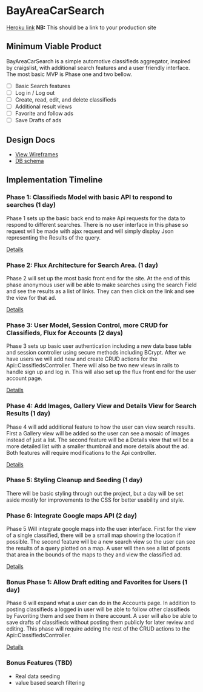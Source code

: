 # BayAreaCarSearch

[Heroku link][heroku] **NB:** This should be a link to your production site

[heroku]: https://still-taiga-6718.herokuapp.com/

## Minimum Viable Product

BayAreaCarSearch is a simple automotive classifieds aggregator, inspired by
craigslist, with additional search features and a user friendly interface.
The most basic MVP is Phase one and two bellow.
<!-- This is a Markdown checklist. Use it to keep track of your progress! -->

- [ ] Basic Search features  
- [ ] Log in / Log out
- [ ] Create, read, edit, and delete classifieds
- [ ] Additional result views
- [ ] Favorite and follow ads
- [ ] Save Drafts of ads

## Design Docs
* [View Wireframes][view]
* [DB schema][schema]

[view]: ./docs/views.md
[schema]: ./docs/schema.md

## Implementation Timeline

### Phase 1: Classifieds Model with basic API to respond to searches (1 day)

Phase 1 sets up the basic back end to make Api requests for the data to respond
to different searches. There is no user interface in this phase so request will
be made with ajax request and will simply display Json representing the Results
of the query.

[Details][phase-one]

### Phase 2: Flux Architecture for Search Area. (1 day)

Phase 2 will set up the most basic front end for the site. At the end of this
phase anonymous user will be able to make searches using the search Field and
see the results as a list of links. They can then click on the link and see the
view for that ad.  

[Details][phase-two]

### Phase 3: User Model, Session Control, more CRUD for Classifieds, Flux for Accounts (2 days)

Phase 3 sets up basic user authentication including a new data base table and
session controller using secure methods including BCrypt. After we have users
we will add new and create CRUD actions for the Api::ClassifiedsController.
There will also be two new views in rails to handle sign up and log in. This
will also set up the flux front end for the user account page.

[Details][phase-three]


###  Phase 4: Add Images, Gallery View and Details View for Search Results (1 day)

Phase 4 will add additional feature to how the user can view search results.
First a Gallery view will be added so the user can see a mosaic of images
instead of just a list. The second feature will be a Details view that will be a
more detailed list with a smaller thumbnail and more details about the ad.
Both features will require modifications to the Api controller.

[Details][phase-four]

### Phase 5: Styling Cleanup and Seeding (1 day)

There will be basic styling through out the project, but a day will be set aside
mostly for improvements to the CSS for better usability and style.

### Phase 6: Integrate Google maps API (2 day)

Phase 5 Will integrate google maps into the user interface. First for the view
of a single classified, there will be a small map showing the location if
possible. The second feature will be a new search view so the user can see the
results of a query plotted on a map. A user will then see a list of posts that
area in the bounds of the maps to they and view the classified ad.

[Details][phase-six]

### Bonus Phase 1: Allow Draft editing and Favorites for Users (1 day)

Phase 6 will expand what a user can do in the Accounts page. In addition to
posting classifieds a logged in user will be able to follow other classifieds by
Favoriting them and see them in there account. A user will also be able to
save drafts of classifieds without posting them publicly for later review and
editing. This phase will require adding the rest of the CRUD actions to the
Api::ClassifiedsController.

[Details][Phase B1]

### Bonus Features (TBD)
* Real data seeding
* value based search filtering

[phase-one]: ./docs/phases/phase1.md
[phase-two]: ./docs/phases/phase2.md
[phase-three]: ./docs/phases/phase3.md
[phase-four]: ./docs/phases/phase4.md

[phase-six]: ./docs/phases/phase6.md
[Phase B1]: ./docs/phases/phaseB1.md
